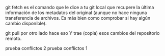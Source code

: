 git fetch 
es el comando que le dice a tu git local que recupere la última información de los metadatos del original (aunque no hace ninguna transferencia de archivos. Es más bien como comprobar si hay algún cambio disponible).

git pull por otro lado hace eso Y trae (copia) esos cambios del repositorio remoto.

prueba conflictos 2
prueba conflictos 1
